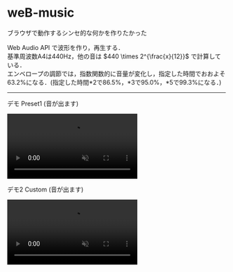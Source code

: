 # weB-music
ブラウザで動作するシンセ的な何かを作りたかった

Web Audio API で波形を作り，再生する．  
基準周波数A4は440Hz，他の音は $440 \times 2^{\frac{x}{12}}$ で計算している．  
エンベロープの調節では，指数関数的に音量が変化し，指定した時間でおおよそ63.2%になる．(指定した時間*2で86.5%，*3で95.0%，*5で99.3%になる．)  

-----
デモ Preset1 (音が出ます)

<div><video controls src="./src/demo1.mp4" muted="false"></video></div>

デモ2 Custom (音が出ます)

<div><video controls src="./src/demo2.mp4" muted="false"></video></div>
